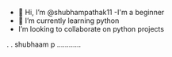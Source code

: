 - 👋 Hi, I’m @shubhampathak11
-I'm a beginner 
- 🌱 I’m currently learning python
- I’m looking to collaborate on python projects


<!---
shubhampathak11/shubhampathak11 is a ✨ special ✨ repository because its `README.md` (this file) appears on your GitHub profile.
You can click the Preview link to take a look at your changes.
--->
.
.
shubhaam p ............
